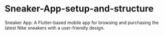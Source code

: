 # Sneaker-App-setup-and-structure
Sneaker App: A Flutter-based mobile app for browsing and purchasing the latest Nike sneakers with a user-friendly design.
